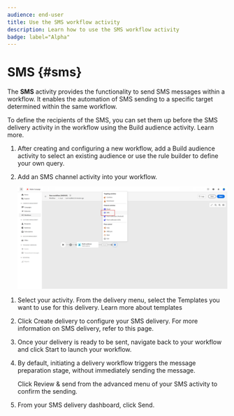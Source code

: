 ```yaml
---
audience: end-user
title: Use the SMS workflow activity
description: Learn how to use the SMS workflow activity
badge: label="Alpha" 
---
```


# SMS {#sms}

The **SMS** activity provides the functionality to send SMS messages within a workflow. It enables the automation of SMS sending to a specific target determined within the same workflow.

To define the recipients of the SMS, you can set them up before the SMS delivery activity in the workflow using the Build audience activity. Learn more.

1. After creating and configuring a new workflow, add a Build audience activity to select an existing audience or use the rule builder to define your own query.

1. Add an SMS channel activity into your workflow.

    ![](../assets/activity-sms-1.png)
<!--
1. Select the Type of delivery:

    * Single delivery: Choose this option if you want the SMS to be sent only once. You have the flexibility to choose whether or not to include an outbound transition from this activity.

    * Recurring delivery: Choose this option if you want the SMS to be sent multiple times based on a defined frequency. The frequency can be configured using a Scheduler activity, allowing you to schedule the SMS to be sent at regular intervals.
-->

1. Select your activity. From the delivery menu, select the Templates you want to use for this delivery. Learn more about templates

1. Click Create delivery to configure your SMS delivery. For more information on SMS delivery, refer to this page.

1. Once your delivery is ready to be sent, navigate back to your workflow and click Start to launch your workflow.

1. By default, initiating a delivery workflow triggers the message preparation stage, without immediately sending the message.
    
    Click Review & send from the advanced menu of your SMS activity to confirm the sending.

1. From your SMS delivery dashboard, click Send.
